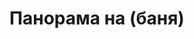 ---
layout: panorama
parent: '/projects/private/obichay-zhivota'
image: 'http://hub.acherno.com/svn/obichay-zhivota/Site/Panorami/Katya_Harmanli_Et2_Banq_Malko_Momche_Panorama_01.jpg'
title: 'Панорама на (баня)'
sitemap: false
---